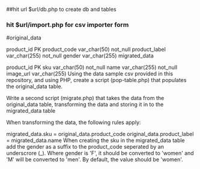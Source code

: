 ##hit url $url/db.php to create db and tables
### hit $url/import.php for csv importer form

#original_data

product_id	PK
product_code	var_char(50) not_null
product_label	var_char(255) not_null
gender	var_char(255)
migrated_data

product_id	PK
sku	var_char(50) not_null
name	var_char(255) not_null
image_url	var_char(255)
Using the data sample csv provided in this repository, and using PHP, create a script (pop-table.php) that populates the original_data table.

Write a second script (migrate.php) that takes the data from the original_data table, transforming the data and storing it in to the migrated_data table

When transforming the data, the following rules apply:

migrated_data.sku = original_data.product_code
original_data.product_label = migrated_data.name
When creating the sku in the migrated_data table add the gender as a suffix to the product_code seperated by an underscrore (_). Where gender is 'F', it should be converted to 'women' and 'M' will be converted to 'men'. By default, the value should be 'women'.